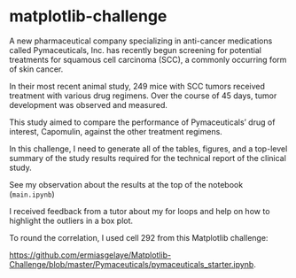 # matplotlib-challenge

A new pharmaceutical company specializing in anti-cancer medications called Pymaceuticals, Inc. has recently begun screening for potential treatments for squamous cell carcinoma (SCC), a commonly occurring form of skin cancer.

In their most recent animal study, 249 mice with SCC tumors received treatment with various drug regimens. Over the course of 45 days, tumor development was observed and measured. 

This study aimed to compare the performance of Pymaceuticals’ drug of interest, Capomulin, against the other treatment regimens.

In this challenge, I need to generate all of the tables, figures, and a top-level summary of the study results required for the technical report of the clinical study. 

See my observation about the results at the top of the notebook (`main.ipynb`)

I received feedback from a tutor about my for loops and help on how to highlight the outliers in a box plot.

To round the correlation, I used cell 292 from this Matplotlib challenge: 

https://github.com/ermiasgelaye/Matplotlib-Challenge/blob/master/Pymaceuticals/pymaceuticals_starter.ipynb.

